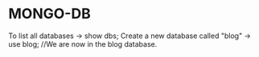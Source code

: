 # MONGO-DB
To list all databases
-> show dbs;
Create a new database called "blog"
-> use blog;  //We are now in the blog database.
